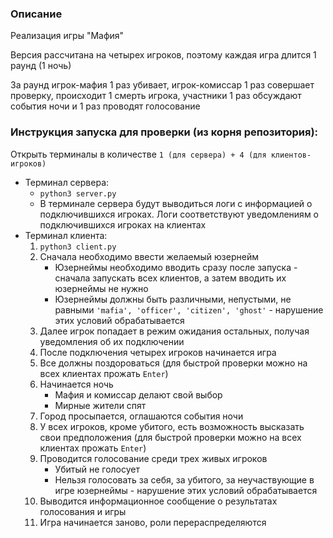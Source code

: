 ### Описание

Реализация игры "Мафия"

Версия рассчитана на четырех игроков, поэтому каждая игра длится 1 раунд (1 ночь)

За раунд игрок-мафия 1 раз убивает, игрок-комиссар 1 раз совершает проверку, происходит 1 смерть игрока, участники 1 раз обсуждают события ночи и 1 раз проводят голосование

### Инструкция запуска для проверки (из корня репозитория):

Открыть терминалы в количестве `1 (для сервера) + 4 (для клиентов-игроков)`

- Терминал сервера:
  - `python3 server.py`
  - В терминале сервера будут выводиться логи с информацией о подключившихся игроках. Логи соответствуют уведомлениям о подключившихся игроках на клиентах
- Терминал клиента:
  1. `python3 client.py`
  2. Сначала необходимо ввести желаемый юзернейм
      - Юзернеймы необходимо вводить сразу после запуска - сначала запускать всех клиентов, а затем вводить их юзернеймы не нужно
      - Юзернеймы должны быть различными, непустыми, не равными `'mafia', 'officer', 'citizen', 'ghost'` - нарушение этих условий обрабатывается
  3. Далее игрок попадает в режим ожидания остальных, получая уведомления об их подключении
  4. После подключения четырех игроков начинается игра
  5. Все должны поздороваться (для быстрой проверки можно на всех клиентах прожать `Enter`)
  6. Начинается ночь
     - Мафия и комиссар делают свой выбор
     - Мирные жители спят
  8. Город просыпается, оглашаются события ночи
  9. У всех игроков, кроме убитого, есть возможность высказать свои предположения (для быстрой проверки можно на всех клиентах прожать `Enter`)
  10. Проводится голосование среди трех живых игроков
      - Убитый не голосует
      - Нельзя голосовать за себя, за убитого, за неучаствующие в игре юзернеймы - нарушение этих условий обрабатывается
  11. Выводится информационное сообщение о результатах голосования и игры
  12. Игра начинается заново, роли перераспределяются
